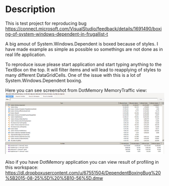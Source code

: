 # Description

This is test project for reproducing bug https://connect.microsoft.com/VisualStudio/feedback/details/1691490/boxing-of-system-windows-dependent-in-frugallist-t

A big amout of System.Windows.Dependent is boxed because of styles. I have made example as simple as possible so somethings are not done as in real life application.

To reproduce issue please start application and start typing anything to the TextBox on the top. It will filter items and will lead to reapplying of styles to many different DataGridCells. One of the issue with this is a lot of System.Windows.Dependent boxing.

Here you can see screenshot from DotMemory MemoryTraffic view:
![Memory Traffic](MemoryTrafficScreenshot.png)

Also if you have DotMemory application you can view result of profiling in this workspace: https://dl.dropboxusercontent.com/u/67551504/DependentBoxingBug%20%5B2015-08-25%5D%20%5B10-56%5D.dmw
